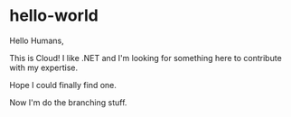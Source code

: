 # hello-world

Hello Humans,

This is Cloud! I like .NET and I'm looking for something here to contribute with my expertise.

Hope I could finally find one.

Now I'm do the branching stuff.
